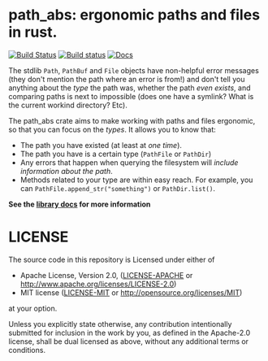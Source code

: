 # path_abs: ergonomic paths and files in rust.
[![Build Status](https://travis-ci.org/vitiral/path_abs.svg?branch=windows)](https://travis-ci.org/vitiral/path_abs)
[![Build status](https://ci.appveyor.com/api/projects/status/vgis54solhygre0n?svg=true)](https://ci.appveyor.com/project/vitiral/path-abs)
[![Docs](https://docs.rs/path_abs/badge.svg)](https://docs.rs/path_abs)

The stdlib `Path`, `PathBuf` and `File` objects have non-helpful error messages
(they don't mention the path where an error is from!) and don't tell you
anything about the _type_ the path was, whether the path _even exists_, and
comparing paths is next to impossible (does one have a symlink? What is the
current workind directory? Etc).

The path_abs crate aims to make working with paths and files ergonomic, so that
you can focus on the _types_. It allows you to know that:
- The path you have existed (at least at _one time_).
- The path you have is a certain type (`PathFile` or `PathDir`)
- Any errors that happen when querying the filesystem will _include information
  about the path_.
- Methods related to your type are within easy reach. For example, you can
  `PathFile.append_str("something")` or `PathDir.list()`.

**See the [library docs](https://docs.rs/path_abs) for more information**

# LICENSE
The source code in this repository is Licensed under either of
- Apache License, Version 2.0, ([LICENSE-APACHE](LICENSE-APACHE) or
  http://www.apache.org/licenses/LICENSE-2.0)
- MIT license ([LICENSE-MIT](LICENSE-MIT) or
  http://opensource.org/licenses/MIT)

at your option.

Unless you explicitly state otherwise, any contribution intentionally submitted
for inclusion in the work by you, as defined in the Apache-2.0 license, shall
be dual licensed as above, without any additional terms or conditions.

